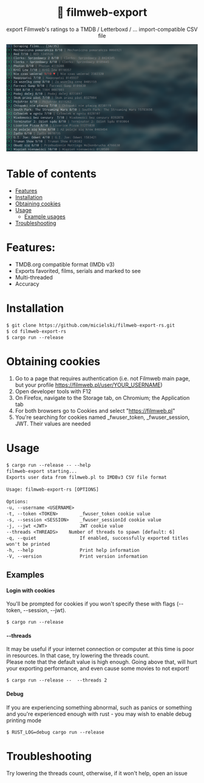 <div align="center">
  <h1>🎥 filmweb-export</h1>
  <p>export Filmweb's ratings to a TMDB / Letterboxd / ... import-compatible CSV file</p>
</div>

![screenshot](screenshots/screen.png)

# Table of contents
- [Features](#features)
- [Installation](#installation)
- [Obtaining cookies](#obtaining-cookies)
- [Usage](#usage)
  - [Example usages](#examples)
- [Troubleshooting](#troubleshooting)

# Features:

- TMDB.org compatible format (IMDb v3)
- Exports favorited, films, serials and marked to see
- Multi-threaded
- Accuracy

# Installation

  ```
  $ git clone https://github.com/micielski/filmweb-export-rs.git  
  $ cd filmweb-export-rs
  $ cargo run --release
  ```
# Obtaining cookies
  
  1. Go to a page that requires authentication (i.e. not Filmweb main page, but your profile https://filmweb.pl/user/YOUR_USERNAME)
  2. Open developer tools with F12
  3. On Firefox, navigate to the Storage tab, on Chromium; the Application tab
  4. For both browsers go to Cookies and select "https://filmweb.pl"
  5. You're searching for cookies named \_fwuser_token, \_fwuser_session, JWT. Their values are needed

# Usage
 

  ```
$ cargo run --release -- --help
filmweb-export starting...
Exports user data from filmweb.pl to IMDBv3 CSV file format

Usage: filmweb-export-rs [OPTIONS]

Options:
  -u, --username <USERNAME>
  -t, --token <TOKEN>        _fwuser_token cookie value
  -s, --session <SESSION>    _fwuser_sessionId cookie value
  -j, --jwt <JWT>            JWT cookie value
  --threads <THREADS>    Number of threads to spawn [default: 6]
  -q, --quiet                If enabled, successfully exported titles won't be printed
  -h, --help                 Print help information
  -V, --version              Print version information
  ```

## Examples

  #### Login with cookies  
  You'll be prompted for cookies if you won't specify these with flags (--token, --session, --jwt).

  ```
  $ cargo run --release
  ```
    
  #### --threads <THREADS> 
  It may be useful if your internet connection or computer at this time is poor in resources. In that case, try lowering the threads count.  
  Please note that the default value is high enough. Going above that, will hurt your exporting performance, and even cause some movies to not export!
  
  ```
  $ cargo run --release --  --threads 2
  ```
    
  #### Debug  
  If you are experiencing something abnormal, such as panics or something and you're experienced enough with rust - you may wish to enable debug printing mode
  
  ```
  $ RUST_LOG=debug cargo run --release
  ```

# Troubleshooting
  
Try lowering the threads count, otherwise, if it won't help, open an issue
